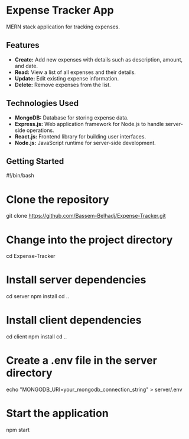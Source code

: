 # Expense Tracker App

 MERN stack application for tracking expenses.

## Features

- **Create:** Add new expenses with details such as description, amount, and date.
- **Read:** View a list of all expenses and their details.
- **Update:** Edit existing expense information.
- **Delete:** Remove expenses from the list.

## Technologies Used

- **MongoDB:** Database for storing expense data.
- **Express.js:** Web application framework for Node.js to handle server-side operations.
- **React.js:** Frontend library for building user interfaces.
- **Node.js:** JavaScript runtime for server-side development.

## Getting Started

#!/bin/bash

# Clone the repository
git clone https://github.com/Bassem-Belhadj/Expense-Tracker.git

# Change into the project directory
cd Expense-Tracker

# Install server dependencies
cd server
npm install
cd ..

# Install client dependencies
cd client
npm install
cd ..

# Create a .env file in the server directory
echo "MONGODB_URI=your_mongodb_connection_string" > server/.env

# Start the application
npm start

